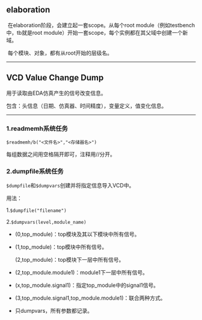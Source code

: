 ## elaboration

​	在elaboration阶段，会建立起一套scope。从每个root module（例如testbench中，tb就是root module）开始一套scope，每个实例都在其父域中创建一个新域。

​	每个模块、对象，都有从root开始的层级名。

---

## VCD Value Change Dump

用于读取由EDA仿真产生的信号改变信息。

包含：头信息（日期、仿真器、时间精度），变量定义，值变化信息。	

---

### 1.readmemh系统任务

`$readmemh/b("<文件名>","<存储器名>")`

每组数据之间用空格隔开即可，注释用//分开。


### 2.dumpfile系统任务

`$dumpfile`和`$dumpvars`创建并将指定信息导入VCD中。



用法：

1.`$dumpfile("filename")`

2.`$dumpvars(level,module_name)`

- (0,top_module)：top模块及其以下模块中所有信号。

- (1,top_module)：top模块中所有信号。

  (2,top_module)：top模块下一层中所有信号。

- (2,top_module.module1)：module1下一层中所有信号。

- (x,top_module.signal1)：指定top_module中的signal1信号。

- (3,top_module.signal1,top_module.module1)：联合两种方式。

- 只dumpvars，所有参数都记录。



​		